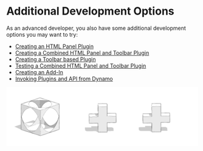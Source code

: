 # Additional Development Options

As an advanced developer, you also have some additional development options you may want to try:

* [Creating an HTML Panel Plugin](creating-an-html-panel-plugin.md)
* [Creating a Combined HTML Panel and Toolbar Plugin](creating-a-combined-html-panel-and-toolbar-plugin.md)
* [Creating a Toolbar based Plugin](creating-a-toolbar-based-plugin.md)
* [Testing a Combined HTML Panel and Toolbar Plugin](testing-a-combined-html-panel-and-toolbar-plugin.md)
* [Creating an Add-In](creating-an-add-in.md)
* [Invoking Plugins and API from Dynamo](invoking-plugins-and-api-from-dynamo.md)

![](../../../.gitbook/assets/c23.PNG)
